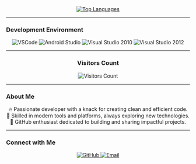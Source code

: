 <div align="center">
  <a href="https://github.com/ChadsPH">
    <img src="https://github-readme-stats.vercel.app/api/top-langs/?username=ChadsPH&layout=compact&theme=midnight-purple" alt="Top Languages" />
  </a>
</div>

---

### Development Environment  
<div align="center">
  <img src="https://img.shields.io/badge/VSCode-blue?style=for-the-badge&logo=visual-studio-code&logoColor=white" alt="VSCode" />
  <img src="https://img.shields.io/badge/Android%20Studio-black?style=for-the-badge&logo=android-studio&logoColor=white" alt="Android Studio" />
  <img src="https://img.shields.io/badge/Visual%20Studio%202010-purple?style=for-the-badge&logo=visual-studio&logoColor=white" alt="Visual Studio 2010" />
  <img src="https://img.shields.io/badge/Visual%20Studio%202012-purple?style=for-the-badge&logo=visual-studio&logoColor=white" alt="Visual Studio 2012" />
</div>

---

<div align="center">
  <h3>Visitors Count</h3>
  <img src="https://profile-counter.glitch.me/{ChadsPH}/count.svg" alt="Visitors Count" />
</div>

---

### About Me  
<div align="center">
  <p>
    🔥 Passionate developer with a knack for creating clean and efficient code. <br/>
    🚀 Skilled in modern tools and platforms, always exploring new technologies. <br/>
    🌟 GitHub enthusiast dedicated to building and sharing impactful projects.
  </p>
</div>

---

### Connect with Me  
<div align="center">
  <a href="https://github.com/ChadsPH">
    <img src="https://img.shields.io/badge/GitHub-333?style=for-the-badge&logo=github&logoColor=white" alt="GitHub" />
  </a>
  <a href="mailto: chadivannillo@gmail.com">
    <img src="https://img.shields.io/badge/Email-D14836?style=for-the-badge&logo=gmail&logoColor=white" alt="Email" />
  </a>
</div>
